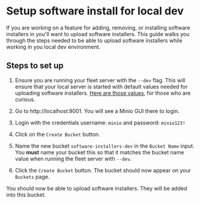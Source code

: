 # Setup software install for local dev

If you are working on a feature for adding, removing, or installing software installers
in you'll want to upload software installers. This guide walks you through the
steps needed to be able to upload software installers while working in you
local dev environment.

## Steps to set up

1. Ensure you are running your fleet server with the `--dev` flag. This will
ensure that your local server is started with default values needed for uploading
software installers. [Here are
those values](https://github.com/fleetdm/fleet/blob/4180ec83a286e9679abddf9b595eeacd96a031d7/cmd/fleet/main.go#L85-L90),
for those who are curious.

2. Go to http://localhost:9001. You will see a Minio GUI there to login.

3. Login with the credentials username: `minio` and password: `minio123!`

4. Click on the `Create Bucket` button.

5. Name the new bucket `software-installers-dev` in the `Bucket Name` input. You
**must** name your bucket this so that it matches the bucket name value when
running the fleet server with `--dev`.

6. Click the `Create Bucket` button. The bucket should now appear on your
`Buckets` page.

You should now be able to upload software installers. They will be added into
this bucket.
